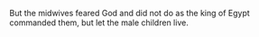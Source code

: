 But the midwives feared God and did not do as the king of Egypt commanded them, but let the male children live.
